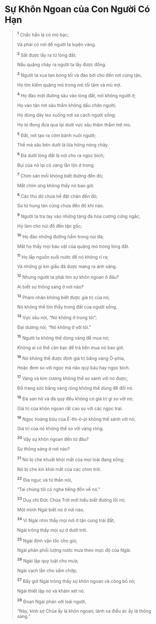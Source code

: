 # Sự Khôn Ngoan của Con Người Có Hạn

> <sup><b>1</b></sup> Chắc hẳn là có mỏ bạc;
> 
> Và phải có nơi để người ta luyện vàng.
> 
> <sup><b>2</b></sup> Sắt được lấy ra từ lòng đất;
> 
> Nấu quặng chảy ra người ta lấy được đồng.
> 
> <sup><b>3</b></sup> Người ta xua tan bóng tối và đào bới cho đến nơi cùng tận;
> 
> Họ tìm kiếm quặng mỏ trong nơi tối tăm và mù mịt.
> 
> <sup><b>4</b></sup> Họ đào một đường sâu vào lòng đất, nơi không người ở;
> 
> Họ vào tận nơi sâu thẳm không dấu chân người;
> 
> Họ dùng dây leo xuống nơi xa cách người sống;
> 
> Họ bị đong đưa qua lại dưới vực sâu thăm thẳm mịt mù.
> 
> <sup><b>5</b></sup> Ðất, nơi tạo ra cơm bánh nuôi người;
> 
> Thế mà sâu bên dưới là lửa hừng nóng chảy.
> 
> <sup><b>6</b></sup> Ðá dưới lòng đất là nơi cho ra ngọc bích;
> 
> Bụi của nó lại có vàng lẫn lộn ở trong.
> 
> <sup><b>7</b></sup> Chim săn mồi không biết đường đến đó;
> 
> Mắt chim ưng không thấy nó bao giờ.
> 
> <sup><b>8</b></sup> Các thú dữ chưa hề đặt chân đến đó;
> 
> Sư tử hung tàn cũng chưa đến đó khi nào.
> 
> <sup><b>9</b></sup> Người ta tra tay vào những tảng đá hoa cương cứng ngắc;
> 
> Họ làm cho núi đổ đến tận gốc;
> 
> <sup><b>10</b></sup> Họ đào những đường hầm trong núi đá;
> 
> Mắt họ thấy mọi báu vật của quặng mỏ trong lòng đất.
> 
> <sup><b>11</b></sup> Họ lấp nguồn suối nước để nó không rỉ ra;
> 
> Và những gì kín giấu đã được mang ra ánh sáng.
> 
> <sup><b>12</b></sup> Nhưng người ta phải tìm sự khôn ngoan ở đâu?
> 
> Ai biết sự thông sáng ở nơi nào?
> 
> <sup><b>13</b></sup> Phàm nhân không biết được giá trị của nó;
> 
> Nó không thể tìm thấy trong đất của người sống.
> 
> <sup><b>14</b></sup> Vực sâu nói, “Nó không ở trong tôi”;
> 
> Ðại dương nói, “Nó không ở với tôi.”
> 
> <sup><b>15</b></sup> Người ta không thể dùng vàng để mua nó;
> 
> Không ai có thể cân bạc để trả tiền mua nó bao giờ.
> 
> <sup><b>16</b></sup> Nó không thể được định giá trị bằng vàng Ô-phia,
> 
> Hoặc đem so với ngọc mã não quý báu hay ngọc bích.
> 
> <sup><b>17</b></sup> Vàng và kim cương không thể so sánh với nó được;
> 
> Ðồ trang sức bằng vàng ròng không thể dùng để đổi nó.
> 
> <sup><b>18</b></sup> Ðá san hô và đá quý đều không có giá trị gì so với nó;
> 
> Giá trị của khôn ngoan rất cao so với các ngọc trai.
> 
> <sup><b>19</b></sup> Ngọc hoàng bửu của Ê-thi-ô-pi không thể sánh với nó;
> 
> Giá trị của nó không thể so với vàng ròng.
> 
> <sup><b>20</b></sup> Vậy sự khôn ngoan đến từ đâu?
> 
> Sự thông sáng ở nơi nào?
> 
> <sup><b>21</b></sup> Nó bị che khuất khỏi mắt của mọi loài đang sống;
> 
> Nó bị che kín khỏi mắt của các chim trời.
> 
> <sup><b>22</b></sup> Ðịa ngục và tử thần nói,
> 
> “Tai chúng tôi có nghe tiếng đồn về nó.”
> 
> <sup><b>23</b></sup> Duy chỉ Ðức Chúa Trời mới hiểu biết đường lối nó;
> 
> Một mình Ngài biết nó ở nơi nào.
> 
> <sup><b>24</b></sup> Vì Ngài nhìn thấy mọi nơi ở tận cùng trái đất;
> 
> Ngài trông thấy mọi sự ở dưới trời.
> 
> <sup><b>25</b></sup> Ngài định vận tốc cho gió;
> 
> Ngài phân phối lượng nước mưa theo mực độ của Ngài.
> 
> <sup><b>26</b></sup> Ngài lập quy luật cho mưa;
> 
> Ngài vạch lằn cho sấm chớp;
> 
> <sup><b>27</b></sup> Bấy giờ Ngài trông thấy sự khôn ngoan và công bố nó;
> 
> Ngài thiết lập nó và khám xét nó.
> 
> <sup><b>28</b></sup> Ðoạn Ngài phán với loài người,
> 
> “Này, kính sợ Chúa ấy là khôn ngoan; lánh xa điều ác ấy là thông sáng.”
>